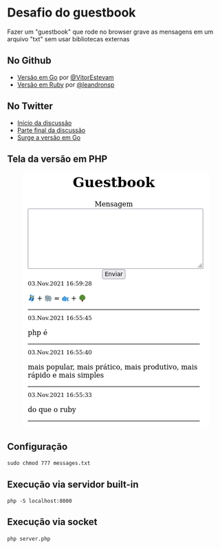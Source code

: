 # Desafio do guestbook

Fazer um "guestbook" que rode no browser grave as mensagens em um arquivo "txt" sem usar bibliotecas externas

## No Github
- [Versão em Go](https://github.com/VitorEstevam/guestbook) por [@VitorEstevam](https://github.com/VitorEstevam)
- [Versão em Ruby](https://github.com/leandronsp/guestbook) por [@leandronsp](https://github.com/leandronsp/)

## No Twitter
- [Início da discussão](https://twitter.com/leandronsp/status/1455598643927556104)
- [Parte final da discussão](https://twitter.com/leandronsp/status/1455711853619916802)
- [Surge a versão em Go](https://twitter.com/vitorstvm/status/1459756340906270723)

## Tela da versão em PHP

<div align="center">

![Screenshot](guest.png)

</div>

## Configuração

```
sudo chmod 777 messages.txt
```

## Execução via servidor built-in

```
php -S localhost:8000
```

## Execução via socket
```
php server.php
```
